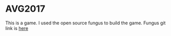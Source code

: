 # AVG2017
This is a game.
I used the open source fungus to build the game.
Fungus git link is [here](https://github.com/snozbot/fungus)

